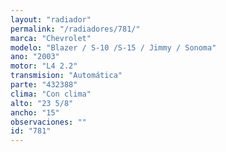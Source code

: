 ```yaml
---
layout: "radiador"
permalink: "/radiadores/781/"
marca: "Chevrolet"
modelo: "Blazer / S-10 /S-15 / Jimmy / Sonoma"
ano: "2003"
motor: "L4 2.2"
transmision: "Automática"
parte: "432388"
clima: "Con clima"
alto: "23 5/8"
ancho: "15"
observaciones: ""
id: "781"
---
```


